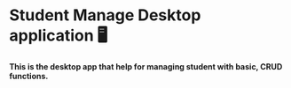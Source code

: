 # Student Manage Desktop application 🖥️
#### This is the desktop app that help for managing student with basic, CRUD functions.

